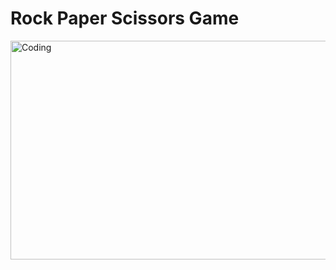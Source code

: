 # Rock Paper Scissors Game

<img alt="Coding" width="1000" height="350" src="https://i.hizliresim.com/bex36wz.png" >

